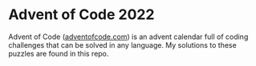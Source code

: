 # Advent of Code 2022

Advent of Code ([adventofcode.com](https://adventofcode.com/2022)) is an advent calendar full of coding challenges that can be solved in any language. My solutions to these puzzles are found in this repo.
